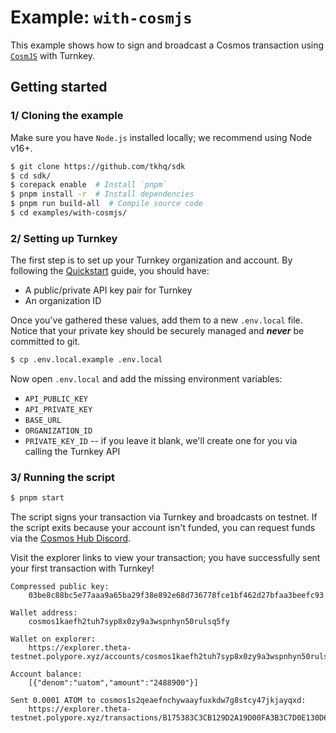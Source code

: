 # Example: `with-cosmjs`

This example shows how to sign and broadcast a Cosmos transaction using [`CosmJS`](https://github.com/cosmos/cosmjs) with Turnkey.

## Getting started

### 1/ Cloning the example

Make sure you have `Node.js` installed locally; we recommend using Node v16+.

```bash
$ git clone https://github.com/tkhq/sdk
$ cd sdk/
$ corepack enable  # Install `pnpm`
$ pnpm install -r  # Install dependencies
$ pnpm run build-all  # Compile source code
$ cd examples/with-cosmjs/
```

### 2/ Setting up Turnkey

The first step is to set up your Turnkey organization and account. By following the [Quickstart](https://turnkey.readme.io/docs/quickstart) guide, you should have:

- A public/private API key pair for Turnkey
- An organization ID

Once you've gathered these values, add them to a new `.env.local` file. Notice that your private key should be securely managed and **_never_** be committed to git.

```bash
$ cp .env.local.example .env.local
```

Now open `.env.local` and add the missing environment variables:

- `API_PUBLIC_KEY`
- `API_PRIVATE_KEY`
- `BASE_URL`
- `ORGANIZATION_ID`
- `PRIVATE_KEY_ID` -- if you leave it blank, we'll create one for you via calling the Turnkey API

### 3/ Running the script

```bash
$ pnpm start
```

The script signs your transaction via Turnkey and broadcasts on testnet. If the script exits because your account isn't funded, you can request funds via the [Cosmos Hub Discord](https://discord.com/invite/cosmosnetwork).

Visit the explorer links to view your transaction; you have successfully sent your first transaction with Turnkey!

```
Compressed public key:
	03be8c88bc5e77aaa9a65ba29f38e892e68d736778fce1bf462d27bfaa3beefc93

Wallet address:
	cosmos1kaefh2tuh7syp8x0zy9a3wspnhyn50rulsq5fy

Wallet on explorer:
	https://explorer.theta-testnet.polypore.xyz/accounts/cosmos1kaefh2tuh7syp8x0zy9a3wspnhyn50rulsq5fy

Account balance:
	[{"denom":"uatom","amount":"2488900"}]

Sent 0.0001 ATOM to cosmos1s2qeaefnchywaayfuxkdw7g8stcy47jkjayqxd:
	https://explorer.theta-testnet.polypore.xyz/transactions/B175383C3CB129D2A19D00FA3B3C7D0E130D62F788E2A9A89B147C777F6B0ACC
```
